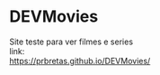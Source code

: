 # DEVMovies
Site teste para ver filmes e series
<br>
link:
<br>
https://prbretas.github.io/DEVMovies/
